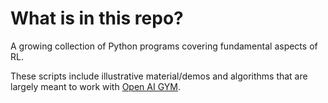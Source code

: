 # What is in this repo?

A growing collection of Python programs covering fundamental aspects of RL. 

These scripts include illustrative material/demos and algorithms that are 
largely meant to work with [Open AI GYM](https://gym.openai.com/).
